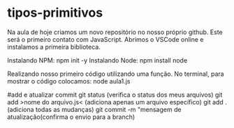 # tipos-primitivos
Na aula de hoje criamos um novo repositório no nosso próprio github.
Este será o primeiro contato com JavaScript.
Abrimos o VSCode online e instalamos a primeira biblioteca.

Instalando NPM: npm init -y
Instalando Node: npm install node

Realizando nosso primeiro código utilizando uma função. No terminal, para mostrar o código colocamos: node aula1.js

#add e atualizar commit
git status (verifica o status dos meus arquivos)
git add >nome do arquivo.js< (adiciona apenas um arquivo específico)
git add . (adiciona todas as mudanças)
git commit -m "mensagem de atualização(confirma o envio para a branch)